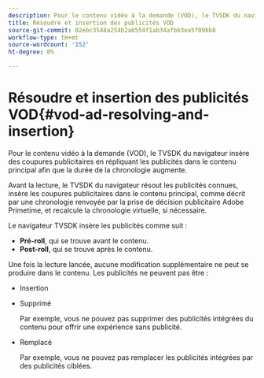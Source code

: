 ```yaml
---
description: Pour le contenu vidéo à la demande (VOD), le TVSDK du navigateur insère des coupures publicitaires en répliquant les publicités dans le contenu principal afin que la durée de la chronologie augmente.
title: Résoudre et insertion des publicités VOD
source-git-commit: 02ebc3548a254b2a6554f1ab34afbb3ea5f09bb8
workflow-type: tm+mt
source-wordcount: '152'
ht-degree: 0%

---
```


# Résoudre et insertion des publicités VOD{#vod-ad-resolving-and-insertion}

Pour le contenu vidéo à la demande (VOD), le TVSDK du navigateur insère des coupures publicitaires en répliquant les publicités dans le contenu principal afin que la durée de la chronologie augmente.

Avant la lecture, le TVSDK du navigateur résout les publicités connues, insère les coupures publicitaires dans le contenu principal, comme décrit par une chronologie renvoyée par la prise de décision publicitaire Adobe Primetime, et recalcule la chronologie virtuelle, si nécessaire.

Le navigateur TVSDK insère les publicités comme suit :

* **Pré-roll**, qui se trouve avant le contenu.
* **Post-roll**, qui se trouve après le contenu.

Une fois la lecture lancée, aucune modification supplémentaire ne peut se produire dans le contenu. Les publicités ne peuvent pas être :

* Insertion
* Supprimé

  Par exemple, vous ne pouvez pas supprimer des publicités intégrées du contenu pour offrir une expérience sans publicité.
* Remplacé

  Par exemple, vous ne pouvez pas remplacer les publicités intégrées par des publicités ciblées.
